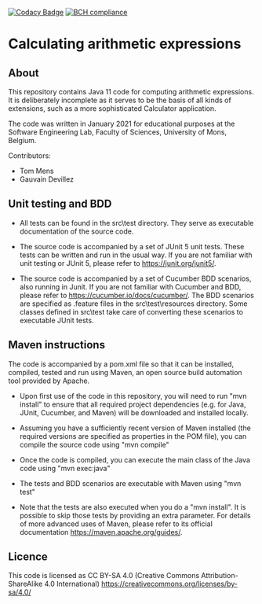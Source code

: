[![Codacy Badge](https://api.codacy.com/project/badge/Grade/c9755ff55480468694a102aabf437f87)](https://app.codacy.com/gh/tommens/calculator-cucumber?utm_source=github.com&utm_medium=referral&utm_content=tommens/calculator-cucumber&utm_campaign=Badge_Grade_Settings)
[![BCH compliance](https://bettercodehub.com/edge/badge/tommens/calculator-cucumber?branch=master)](https://bettercodehub.com/)

# Calculating arithmetic expressions

## About

This repository contains Java 11 code for computing arithmetic expressions. It is deliberately incomplete as it serves to be the basis of all kinds of extensions,
such as a more sophisticated Calculator application.

The code was written in January 2021 for educational purposes at the Software Engineering Lab, Faculty of Sciences, University of Mons, Belgium.

Contributors:
* Tom Mens
* Gauvain Devillez

## Unit testing and BDD

* All tests can be found in the src\test directory. They serve as executable documentation of the source code.

* The source code is accompanied by a set of JUnit 5 unit tests. These tests can be written and run in the usual way. If you are not familiar with unit testing or JUnit 5, please refer to https://junit.org/junit5/.

* The source code is accompanied by a set of Cucumber BDD scenarios, also running in Junit. If you are not familiar with Cucumber and BDD, please refer to https://cucumber.io/docs/cucumber/.
The BDD scenarios are specified as .feature files in the src\test\resources directory. Some classes defined in src\test take care of converting these scenarios to executable JUnit tests.

## Maven instructions

The code is accompanied by a pom.xml file so that it can be installed, compiled, tested and run using Maven, an open source build automation tool provided by Apache.

* Upon first use of the code in this repository, you will need to run
  "mvn install"
to ensure that all required project dependencies (e.g. for Java, JUnit, Cucumber, and Maven) will be downloaded and installed locally.

* Assuming you have a sufficiently recent version of Maven installed (the required versions are specified as properties in the POM file), you can compile the source code using
  "mvn compile"
* Once the code is compiled, you can execute the main class of the Java code using
  "mvn exec:java"
  
* The tests and BDD scenarios are executable with Maven using
  "mvn test"
* Note that the tests are also executed when you do a "mvn install". It is possible to skip those tests by providing an extra parameter. For details of more advanced uses of Maven, please refer to its official documentation https://maven.apache.org/guides/.

## Licence

This code is licensed as CC BY-SA 4.0 (Creative Commons Attribution-ShareAlike 4.0 International)
https://creativecommons.org/licenses/by-sa/4.0/


